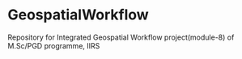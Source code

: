 # GeospatialWorkflow

Repository for Integrated Geospatial Workflow project(module-8) of M.Sc/PGD programme, IIRS
